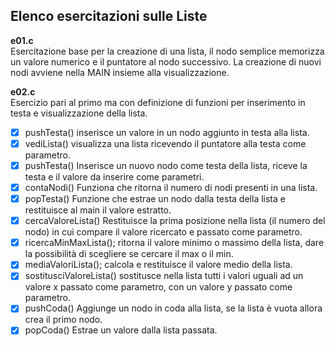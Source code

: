 ## Elenco esercitazioni sulle Liste

**e01.c**  
Esercitazione base per la creazione di una lista, il nodo semplice memorizza un valore numerico e il puntatore al nodo successivo. La creazione di nuovi nodi avviene nella MAIN insieme alla visualizzazione.

**e02.c**  
Esercizio pari al primo ma con definizione di funzioni per inserimento in testa e visualizzazione della lista.
- [x] pushTesta() inserisce un valore in un nodo aggiunto in testa alla lista.
- [x] vediLista() visualizza una lista ricevendo il puntatore alla testa come parametro.
- [x] pushTesta() Inserisce un nuovo nodo come testa della lista, riceve la testa e il valore da inserire come parametri.
- [x] contaNodi() Funziona che ritorna il numero di nodi presenti in una lista.
- [x] popTesta() Funzione che estrae un nodo dalla testa della lista e restituisce al main il valore estratto.
- [x] cercaValoreLista() Restituisce la prima posizione nella lista (il numero del nodo) in cui compare il valore ricercato e passato come parametro.
- [x] ricercaMinMaxLista(); ritorna il valore minimo o massimo della lista, dare la possibilità di scegliere se cercare il max o il min.
- [x] mediaValoriLista(); calcola e restituisce il valore medio della lista.
- [x] sostitusciValoreLista() sostitusce nella lista tutti i valori uguali ad un valore x passato come parametro, con un valore y passato come parametro.
- [x] pushCoda() Aggiunge un nodo in coda alla lista, se la lista è vuota allora crea il primo nodo.
- [x] popCoda() Estrae un valore dalla lista passata.